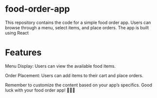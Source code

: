 # food-order-app
This repository contains the code for a simple food order app. Users can browse through a menu, select items, and place orders. The app is built using React

# Features

Menu Display: Users can view the available food items.

Order Placement: Users can add items to their cart and place orders.

Remember to customize the content based on your app’s specifics. Good luck with your food order app! 🍔🍕🥗